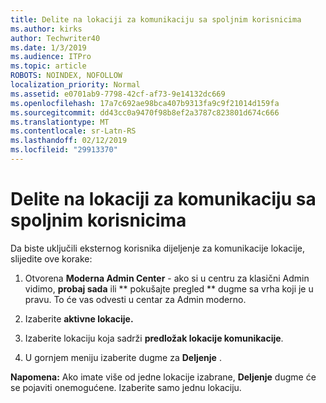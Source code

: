 ```yaml
---
title: Delite na lokaciji za komunikaciju sa spoljnim korisnicima
ms.author: kirks
author: Techwriter40
ms.date: 1/3/2019
ms.audience: ITPro
ms.topic: article
ROBOTS: NOINDEX, NOFOLLOW
localization_priority: Normal
ms.assetid: e0701ab9-7798-42cf-af73-9e14132dc669
ms.openlocfilehash: 17a7c692ae98bca407b9313fa9c9f21014d159fa
ms.sourcegitcommit: dd43cc0a9470f98b8ef2a3787c823801d674c666
ms.translationtype: MT
ms.contentlocale: sr-Latn-RS
ms.lasthandoff: 02/12/2019
ms.locfileid: "29913370"
---
```

# <a name="share-a-communication-site-with-external-users"></a>Delite na lokaciji za komunikaciju sa spoljnim korisnicima

Da biste uključili eksternog korisnika dijeljenje za komunikacije lokacije, slijedite ove korake: 
  
1. Otvorena **Moderna Admin Center** - ako si u centru za klasični Admin vidimo, **probaj sada** ili ** pokušajte pregled ** dugme sa vrha koji je u pravu. To će vas odvesti u centar za Admin moderno. 
  
2. Izaberite **aktivne lokacije.**
  
3. Izaberite lokaciju koja sadrži **predložak lokacije komunikacije**. 
  
4. U gornjem meniju izaberite dugme za **Deljenje** . 
  
 **Napomena:** Ako imate više od jedne lokacije izabrane, **Deljenje** dugme će se pojaviti onemogućene. Izaberite samo jednu lokaciju. 
  

